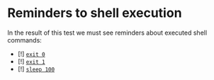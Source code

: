 # Reminders to shell execution
In the result of this test we must see reminders about executed shell commands:
- [!] [`exit 0`](./main.files/cmd-retcode=0.log)
- [!] [`exit 1`](./main.files/cmd-retcode=1.log)
- [!] [`sleep 100`](./main.files/cmd.log)
